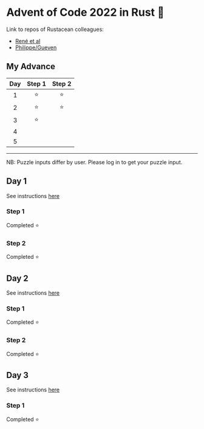 # Advent of Code 2022 in Rust 🦀

Link to repos of Rustacean colleagues:

- [René et al](https://github.com/rene-d/advent-of-rust/)
- [Philippe/Gueven](https://github.com/pbouamriou/adventofcode_2022_rust)


## My Advance

| Day | Step 1 | Step 2 |
| :-: | :----: | :----: |
|  1  | ⭐ | ⭐ |
|  2  | ⭐ | ⭐ |
|  3  | ⭐ |        |
|  4  |        |        |
|  5  |        |        |

---

NB: Puzzle inputs differ by user. Please log in to get your puzzle input.

## Day 1

See instructions [here](https://adventofcode.com/2022/day/1)

### Step 1

Completed ⭐

### Step 2

Completed ⭐

## Day 2

See instructions [here](https://adventofcode.com/2022/day/2)

### Step 1

Completed ⭐

### Step 2

Completed ⭐

## Day 3

See instructions [here](https://adventofcode.com/2022/day/3)

### Step 1

Completed ⭐
